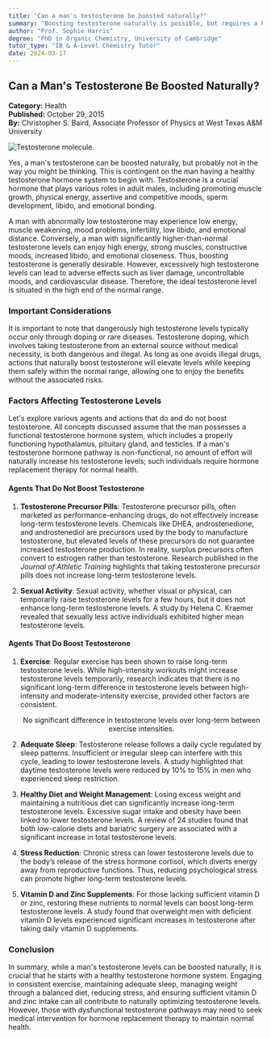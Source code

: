 ```yaml
---
title: "Can a man's testosterone be boosted naturally?"
summary: "Boosting testosterone naturally is possible, but requires a healthy hormone system and consistent efforts. Exercise, adequate sleep, healthy diet, weight loss, and stress reduction can increase testosterone levels. Vitamin D and zinc supplements can also help if deficient."
author: "Prof. Sophie Harris"
degree: "PhD in Organic Chemistry, University of Cambridge"
tutor_type: "IB & A-Level Chemistry Tutor"
date: 2024-03-17
---
```


## Can a Man's Testosterone Be Boosted Naturally?

**Category:** Health  
**Published:** October 29, 2015  
**By:** Christopher S. Baird, Associate Professor of Physics at West Texas A&M University

![Testosterone molecule.](https://upload.wikimedia.org/wikipedia/commons/thumb/3/3b/Testosterone.svg/1200px-Testosterone.svg.png)

Yes, a man's testosterone can be boosted naturally, but probably not in the way you might be thinking. This is contingent on the man having a healthy testosterone hormone system to begin with. Testosterone is a crucial hormone that plays various roles in adult males, including promoting muscle growth, physical energy, assertive and competitive moods, sperm development, libido, and emotional bonding. 

A man with abnormally low testosterone may experience low energy, muscle weakening, mood problems, infertility, low libido, and emotional distance. Conversely, a man with significantly higher-than-normal testosterone levels can enjoy high energy, strong muscles, constructive moods, increased libido, and emotional closeness. Thus, boosting testosterone is generally desirable. However, excessively high testosterone levels can lead to adverse effects such as liver damage, uncontrollable moods, and cardiovascular disease. Therefore, the ideal testosterone level is situated in the high end of the normal range.

### Important Considerations

It is important to note that dangerously high testosterone levels typically occur only through doping or rare diseases. Testosterone doping, which involves taking testosterone from an external source without medical necessity, is both dangerous and illegal. As long as one avoids illegal drugs, actions that naturally boost testosterone will elevate levels while keeping them safely within the normal range, allowing one to enjoy the benefits without the associated risks.

### Factors Affecting Testosterone Levels

Let's explore various agents and actions that do and do not boost testosterone. All concepts discussed assume that the man possesses a functional testosterone hormone system, which includes a properly functioning hypothalamus, pituitary gland, and testicles. If a man's testosterone hormone pathway is non-functional, no amount of effort will naturally increase his testosterone levels; such individuals require hormone replacement therapy for normal health.

#### Agents That Do Not Boost Testosterone

1. **Testosterone Precursor Pills**: 
   Testosterone precursor pills, often marketed as performance-enhancing drugs, do not effectively increase long-term testosterone levels. Chemicals like DHEA, androstenedione, and androstenediol are precursors used by the body to manufacture testosterone, but elevated levels of these precursors do not guarantee increased testosterone production. In reality, surplus precursors often convert to estrogen rather than testosterone. Research published in the *Journal of Athletic Training* highlights that taking testosterone precursor pills does not increase long-term testosterone levels. 

2. **Sexual Activity**: 
   Sexual activity, whether visual or physical, can temporarily raise testosterone levels for a few hours, but it does not enhance long-term testosterone levels. A study by Helena C. Kraemer revealed that sexually less active individuals exhibited higher mean testosterone levels.

#### Agents That Do Boost Testosterone

1. **Exercise**: 
   Regular exercise has been shown to raise long-term testosterone levels. While high-intensity workouts might increase testosterone levels temporarily, research indicates that there is no significant long-term difference in testosterone levels between high-intensity and moderate-intensity exercise, provided other factors are consistent. 

   $$ \text{No significant difference in testosterone levels over long-term between exercise intensities.} $$

2. **Adequate Sleep**: 
   Testosterone release follows a daily cycle regulated by sleep patterns. Insufficient or irregular sleep can interfere with this cycle, leading to lower testosterone levels. A study highlighted that daytime testosterone levels were reduced by 10% to 15% in men who experienced sleep restriction.

3. **Healthy Diet and Weight Management**: 
   Losing excess weight and maintaining a nutritious diet can significantly increase long-term testosterone levels. Excessive sugar intake and obesity have been linked to lower testosterone levels. A review of 24 studies found that both low-calorie diets and bariatric surgery are associated with a significant increase in total testosterone levels.

4. **Stress Reduction**: 
   Chronic stress can lower testosterone levels due to the body’s release of the stress hormone cortisol, which diverts energy away from reproductive functions. Thus, reducing psychological stress can promote higher long-term testosterone levels.

5. **Vitamin D and Zinc Supplements**: 
   For those lacking sufficient vitamin D or zinc, restoring these nutrients to normal levels can boost long-term testosterone levels. A study found that overweight men with deficient vitamin D levels experienced significant increases in testosterone after taking daily vitamin D supplements.

### Conclusion

In summary, while a man's testosterone levels can be boosted naturally, it is crucial that he starts with a healthy testosterone hormone system. Engaging in consistent exercise, maintaining adequate sleep, managing weight through a balanced diet, reducing stress, and ensuring sufficient vitamin D and zinc intake can all contribute to naturally optimizing testosterone levels. However, those with dysfunctional testosterone pathways may need to seek medical intervention for hormone replacement therapy to maintain normal health.
    